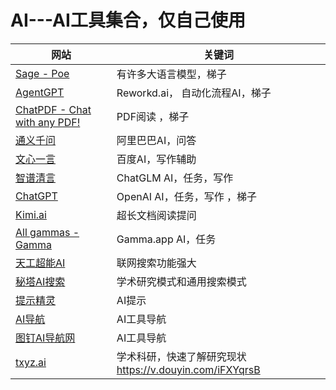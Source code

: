 # AI---AI工具集合，仅自己使用
| 网站                                                         | 关键词                                   |
| ------------------------------------------------------------ | ---------------------------------------- |
| [Sage - Poe](https://poe.com/)                               | 有许多大语言模型，梯子     |
| [AgentGPT](https://agentgpt.reworkd.ai/zh)                   | Reworkd.ai， 自动化流程AI，梯子                |
| [ChatPDF - Chat with any PDF!](https://www.chatpdf.com/)     | PDF阅读 ，梯子                  |
| [通义千问](https://qianwen.aliyun.com/?chatId=94254c65405b4e9e935546a87d8c22a0) | 阿里巴巴AI，问答                         |
| [文心一言](https://yiyan.baidu.com/)                         | 百度AI，写作辅助                         |
| [智谱清言](https://chatglm.cn/main/detail)                   | ChatGLM AI，任务，写作                   |
| [ChatGPT](https://chat.openai.com/)                          | OpenAI AI，任务，写作 ，梯子                   |
| [Kimi.ai](https://kimi.moonshot.cn/chat/cnphb24odhstlh281bfg) |    超长文档阅读提问                |
| [All gammas - Gamma](https://gamma.app/)                     | Gamma.app AI，任务                       |
| [天工超能AI ](https://search.tiangong.cn/) | 联网搜索功能强大 |
| [秘塔AI搜索](https://metaso.cn/)                             | 学术研究模式和通用搜索模式                            |
| [提示精灵](http://www.promptgenius.site/)                    | AI提示                                   |
| [AI导航](https://toolsdar.cn/ai) | AI工具导航          |
| [图钉AI导航网](https://www.tudingai.com/)                    | AI工具导航                               |
|[txyz.ai](https://app.txyz.ai/)|                              学术科研，快速了解研究现状 https://v.douyin.com/iFXYqrsB||

